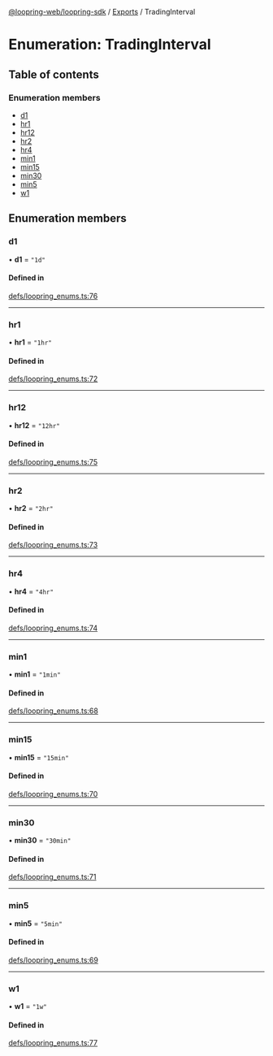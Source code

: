 [@loopring-web/loopring-sdk](../README.md) / [Exports](../modules.md) / TradingInterval

# Enumeration: TradingInterval

## Table of contents

### Enumeration members

- [d1](TradingInterval.md#d1)
- [hr1](TradingInterval.md#hr1)
- [hr12](TradingInterval.md#hr12)
- [hr2](TradingInterval.md#hr2)
- [hr4](TradingInterval.md#hr4)
- [min1](TradingInterval.md#min1)
- [min15](TradingInterval.md#min15)
- [min30](TradingInterval.md#min30)
- [min5](TradingInterval.md#min5)
- [w1](TradingInterval.md#w1)

## Enumeration members

### d1

• **d1** = `"1d"`

#### Defined in

[defs/loopring_enums.ts:76](https://github.com/Loopring/loopring_sdk/blob/cd42b57/src/defs/loopring_enums.ts#L76)

___

### hr1

• **hr1** = `"1hr"`

#### Defined in

[defs/loopring_enums.ts:72](https://github.com/Loopring/loopring_sdk/blob/cd42b57/src/defs/loopring_enums.ts#L72)

___

### hr12

• **hr12** = `"12hr"`

#### Defined in

[defs/loopring_enums.ts:75](https://github.com/Loopring/loopring_sdk/blob/cd42b57/src/defs/loopring_enums.ts#L75)

___

### hr2

• **hr2** = `"2hr"`

#### Defined in

[defs/loopring_enums.ts:73](https://github.com/Loopring/loopring_sdk/blob/cd42b57/src/defs/loopring_enums.ts#L73)

___

### hr4

• **hr4** = `"4hr"`

#### Defined in

[defs/loopring_enums.ts:74](https://github.com/Loopring/loopring_sdk/blob/cd42b57/src/defs/loopring_enums.ts#L74)

___

### min1

• **min1** = `"1min"`

#### Defined in

[defs/loopring_enums.ts:68](https://github.com/Loopring/loopring_sdk/blob/cd42b57/src/defs/loopring_enums.ts#L68)

___

### min15

• **min15** = `"15min"`

#### Defined in

[defs/loopring_enums.ts:70](https://github.com/Loopring/loopring_sdk/blob/cd42b57/src/defs/loopring_enums.ts#L70)

___

### min30

• **min30** = `"30min"`

#### Defined in

[defs/loopring_enums.ts:71](https://github.com/Loopring/loopring_sdk/blob/cd42b57/src/defs/loopring_enums.ts#L71)

___

### min5

• **min5** = `"5min"`

#### Defined in

[defs/loopring_enums.ts:69](https://github.com/Loopring/loopring_sdk/blob/cd42b57/src/defs/loopring_enums.ts#L69)

___

### w1

• **w1** = `"1w"`

#### Defined in

[defs/loopring_enums.ts:77](https://github.com/Loopring/loopring_sdk/blob/cd42b57/src/defs/loopring_enums.ts#L77)

